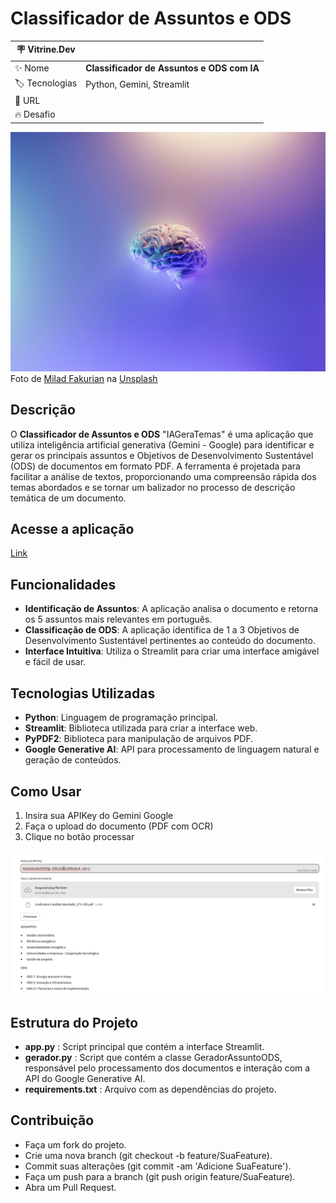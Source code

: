 # Classificador de Assuntos e ODS

| :placard: Vitrine.Dev |     |
| -------------  | --- |
| :sparkles: Nome        | **Classificador de Assuntos e ODS com IA**
| :label: Tecnologias | Python, Gemini, Streamlit
| :rocket: URL         | 
| :fire: Desafio     | 

<!-- Inserir imagem com a #vitrinedev ao final do link -->
![](images/milad-fakurian-58Z17lnVS4U-unsplash.jpg)
Foto de [Milad Fakurian](https://unsplash.com/pt-br/@fakurian) na [Unsplash](https://unsplash.com/pt-br/fotografias/pena-de-pavao-azul-e-verde-58Z17lnVS4U)

## Descrição

O **Classificador de Assuntos e ODS** "IAGeraTemas" é uma aplicação que utiliza inteligência artificial generativa (Gemini - Google) para identificar e gerar os principais assuntos e Objetivos de Desenvolvimento Sustentável (ODS) de documentos em formato PDF. A ferramenta é projetada para facilitar a análise de textos, proporcionando uma compreensão rápida dos temas abordados e se tornar um balizador no processo de descrição temática de um documento.

## Acesse a aplicação

[Link](https://franciscofoz-classificador-assuntos-ods-appapp-zolnyt.streamlit.app/)

## Funcionalidades

- **Identificação de Assuntos**: A aplicação analisa o documento e retorna os 5 assuntos mais relevantes em português.
- **Classificação de ODS**: A aplicação identifica de 1 a 3 Objetivos de Desenvolvimento Sustentável pertinentes ao conteúdo do documento.
- **Interface Intuitiva**: Utiliza o Streamlit para criar uma interface amigável e fácil de usar.

## Tecnologias Utilizadas

- **Python**: Linguagem de programação principal.
- **Streamlit**: Biblioteca utilizada para criar a interface web.
- **PyPDF2**: Biblioteca para manipulação de arquivos PDF.
- **Google Generative AI**: API para processamento de linguagem natural e geração de conteúdos.

## Como Usar

1. Insira sua APIKey do Gemini Google
2. Faça o upload do documento (PDF com OCR)
3. Clique no botão processar

![](images/sample-process_20240611.png)



## Estrutura do Projeto
- **app.py** : Script principal que contém a interface Streamlit.
- **gerador.py** : Script que contém a classe GeradorAssuntoODS, responsável pelo processamento dos documentos e interação com a API do Google Generative AI.
- **requirements.txt** : Arquivo com as dependências do projeto.

## Contribuição
- Faça um fork do projeto.
- Crie uma nova branch (git checkout -b feature/SuaFeature).
- Commit suas alterações (git commit -am 'Adicione SuaFeature').
- Faça um push para a branch (git push origin feature/SuaFeature).
- Abra um Pull Request.

